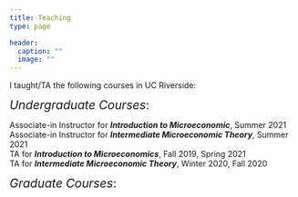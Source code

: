 ```yaml
---
title: Teaching
type: page

header:
  caption: ""
  image: ""
---
```


I taught/TA the following courses in UC Riverside:

<span style="font-size:1.5em;">_Undergraduate Courses_:</span>

Associate-in Instructor for _**Introduction to Microeconomic**_, Summer 2021
<br />
Associate-in Instructor for _**Intermediate Microeconomic Theory**_, Summer 2021
<br />
TA for  _**Introduction to Microeconomics**_, Fall 2019, Spring 2021
<br />
TA for  _**Intermediate Microeconomic Theory**_, Winter 2020, Fall 2020

<span style="font-size:1.5em;">_Graduate Courses_:</span>
